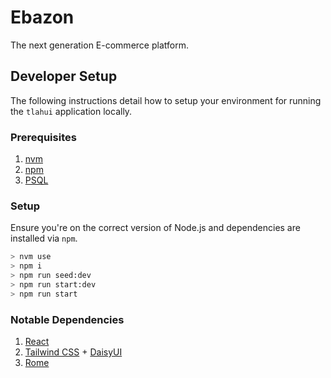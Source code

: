 # Ebazon
The next generation E-commerce platform.

## Developer Setup

The following instructions detail how to setup your environment for running the `tlahui` application locally.

### Prerequisites

1. [nvm](https://github.com/nvm-sh/nvm)
2. [npm](https://www.npmjs.com/)
3. [PSQL](https://www.postgresql.org/)

### Setup

Ensure you're on the correct version of Node.js and dependencies are installed via `npm`.

```bash
> nvm use
> npm i
> npm run seed:dev
> npm run start:dev
> npm run start
```

### Notable Dependencies

1. [React](https://legacy.reactjs.org/)
2. [Tailwind CSS](https://tailwindcss.com/docs/installation) + [DaisyUI](https://daisyui.com/components/)
3. [Rome](https://docs.rome.tools/)
